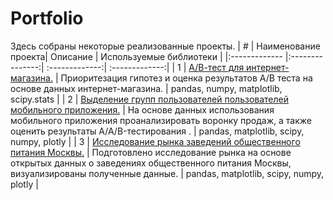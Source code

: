 # Portfolio
Здесь собраны некоторые реализованные проекты.
| #             | Наименование проекта| Описание | Используемые библиотеки |
|:------------- |:---------------:| :-------------:| :-------------:|
| 1      | [А/В-тест для интернет-магазина.](https://github.com/User3434245/Portfolio/blob/main/AB-test/A-B%20testing.ipynb) |     Приоритезация гипотез и оценка результатов А/В теста на основе данных интернет-магазина. | pandas, numpy, matplotlib, scipy.stats           | 
| 2      | [Выделение групп пользователей пользователей мобильного приложения.](https://github.com/User3434245/Practicum-DA/tree/main/Project%202)        |         На основе данных использования мобильного приложения проанализировать воронку продаж, а также оценить результаты A/A/B-тестирования .   |  pandas, matplotlib, scipy, numpy, plotly             |
| 3 | [Исследование рынка заведений общественного питания Москвы.](https://github.com/User3434245/Practicum-DA/tree/main/Project%203)        | Подготовлено исследование рынка на основе открытых данных о заведениях общественного питания Москвы, визуализированы полученные данные.  |  pandas, matplotlib, scipy, numpy, plotly             |
